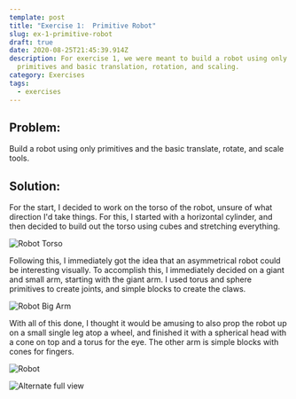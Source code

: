 ```yaml
---
template: post
title: "Exercise 1:  Primitive Robot"
slug: ex-1-primitive-robot
draft: true
date: 2020-08-25T21:45:39.914Z
description: For exercise 1, we were meant to build a robot using only
  primitives and basic translation, rotation, and scaling.
category: Exercises
tags:
  - exercises
---
```

## Problem:

Build a robot using only primitives and the basic translate, rotate, and scale tools.

## Solution:

For the start, I decided to work on the torso of the robot, unsure of what direction I'd take things. For this, I started with a horizontal cylinder, and then decided to build out the torso using cubes and stretching everything.

![Robot Torso](/media/torso.png "Torso")

Following this, I immediately got the idea that an asymmetrical robot could be interesting visually. To accomplish this, I immediately decided on a giant and small arm, starting with the giant arm. I used torus and sphere primitives to create joints, and simple blocks to create the claws.

![Robot Big Arm](/media/arm.png "Big Arm")

With all of this done, I thought it would be amusing to also prop the robot up on a small single leg atop a wheel, and finished it with a spherical head with a cone on top and a torus for the eye. The other arm is simple blocks with cones for fingers.

![Robot](/media/full1.png "Full view 1")

![Alternate full view](/media/full2.png "Full view 2")